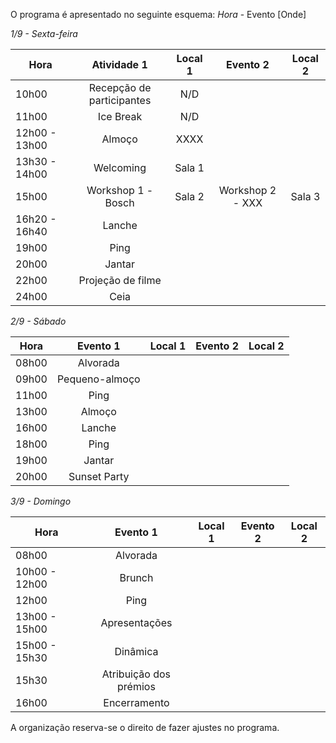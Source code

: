 O programa é apresentado no seguinte esquema:
*Hora* - Evento [Onde]

*1/9 - Sexta-feira*

| Hora          | Atividade 1        | Local 1 | Evento 2 | Local 2 | 
| --------------- |:---------------------:|:------------:|:----------:|:----------:|
| 10h00      | Recepção de participantes | N/D | | |
| 11h00     | Ice Break      | N/D | | |
| 12h00 - 13h00 | Almoço      | XXXX | | | 
| 13h30 - 14h00 | Welcoming      | Sala 1 |||
| 15h00 | Workshop 1 - Bosch      | Sala 2 | Workshop 2 - XXX | Sala 3 |
| 16h20 - 16h40 | Lanche      |    | | | 
| 19h00 | Ping      | | | | 
| 20h00 | Jantar      | | | | 
| 22h00 | Projeção de filme      | | | | 
| 24h00 | Ceia      |  | | | 


*2/9 - Sábado*

| Hora          | Evento 1        | Local 1 | Evento 2 | Local 2 | 
| --------------- |:---------------------:|:------------:|:----------:|:----------:|
| 08h00 | Alvorada       | | | | 
| 09h00 | Pequeno-almoço | | | | 
| 11h00 | Ping           | | | | 
| 13h00 | Almoço         | | | | 
| 16h00 | Lanche         | | | | 
| 18h00 | Ping           | | | | 
| 19h00 | Jantar         | | | | 
| 20h00 | Sunset Party   | | | | 

*3/9 - Domingo*

| Hora          | Evento 1        | Local 1 | Evento 2 | Local 2 | 
| --------------- |:---------------------:|:------------:|:----------:|:----------:|
| 08h00 | Alvorada       | | | | 
| 10h00 - 12h00 | Brunch | | | | 
| 12h00 | Ping           | | | | 
| 13h00 - 15h00 | Apresentações         | | | | 
| 15h00 - 15h30 | Dinâmica         | | | | 
| 15h30 | Atribuição dos prémios           | | | | 
| 16h00 | Encerramento         | | | | 


A organização reserva-se o direito de fazer ajustes no programa.
